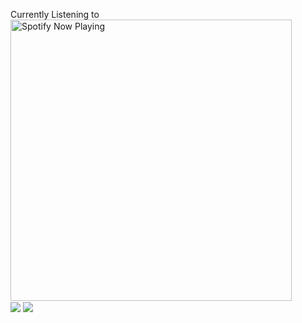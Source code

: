 
<!--
**akhil14shukla/akhil14shukla** is a ✨ _special_ ✨ repository because its `README.md` (this file) appears on your GitHub profile.
### Hi there 👋

Here are some ideas to get you started:

- 🔭 I’m currently working on ...
- 🌱 I’m currently learning ...
- 👯 I’m looking to collaborate on ...
- 🤔 I’m looking for help with ...
- 💬 Ask me about ...
- 📫 How to reach me: ...
- 😄 Pronouns: ...
- ⚡ Fun fact: ...


![Akhil's Github stats](https://github-readme-stats.vercel.app/api?username=akhil14shukla&show_icons=true&theme=radical&hide=prs,contribs)
![Akhil's Language Distribution](https://github-readme-stats.vercel.app/api/top-langs/?username=akhil14shukla&theme=radical&layout=compact)
-->
Currently Listening to <br>
[<img src="https://novatorem-six-cyan.vercel.app/api/spotify" alt="Spotify Now Playing" width="450" />](https://open.spotify.com/user/3xdtw703fk8m81a5hahvjnul9)
<br>
<img align="center" src="https://github-readme-stats.vercel.app/api?username=akhil14shukla&show_icons=true&theme=radical&hide=prs,contribs">
<img align="center" src="https://github-readme-stats.vercel.app/api/top-langs/?username=akhil14shukla&theme=radical&layout=compact">
